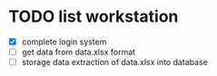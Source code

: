 # TODO list workstation

- [x] complete login system
- [ ] get data from data.xlsx format
- [ ] storage data extraction of data.xlsx into database 